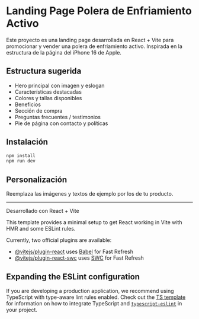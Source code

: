 # Landing Page Polera de Enfriamiento Activo

Este proyecto es una landing page desarrollada en React + Vite para promocionar y vender una polera de enfriamiento activo. Inspirada en la estructura de la página del iPhone 16 de Apple.

## Estructura sugerida
- Hero principal con imagen y eslogan
- Características destacadas
- Colores y tallas disponibles
- Beneficios
- Sección de compra
- Preguntas frecuentes / testimonios
- Pie de página con contacto y políticas

## Instalación

```bash
npm install
npm run dev
```

## Personalización
Reemplaza las imágenes y textos de ejemplo por los de tu producto.

---

Desarrollado con React + Vite

This template provides a minimal setup to get React working in Vite with HMR and some ESLint rules.

Currently, two official plugins are available:

- [@vitejs/plugin-react](https://github.com/vitejs/vite-plugin-react/blob/main/packages/plugin-react) uses [Babel](https://babeljs.io/) for Fast Refresh
- [@vitejs/plugin-react-swc](https://github.com/vitejs/vite-plugin-react/blob/main/packages/plugin-react-swc) uses [SWC](https://swc.rs/) for Fast Refresh

## Expanding the ESLint configuration

If you are developing a production application, we recommend using TypeScript with type-aware lint rules enabled. Check out the [TS template](https://github.com/vitejs/vite/tree/main/packages/create-vite/template-react-ts) for information on how to integrate TypeScript and [`typescript-eslint`](https://typescript-eslint.io) in your project.
